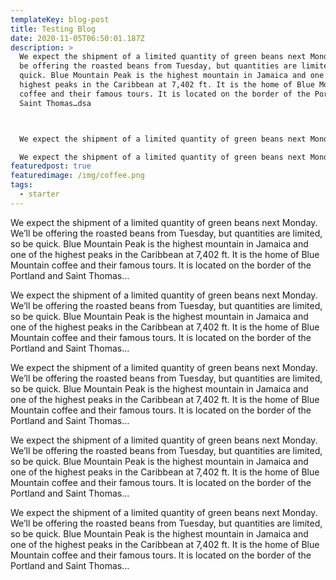 ```yaml
---
templateKey: blog-post
title: Testing Blog
date: 2020-11-05T06:50:01.187Z
description: >
  We expect the shipment of a limited quantity of green beans next Monday. We’ll
  be offering the roasted beans from Tuesday, but quantities are limited, so be
  quick. Blue Mountain Peak is the highest mountain in Jamaica and one of the
  highest peaks in the Caribbean at 7,402 ft. It is the home of Blue Mountain
  coffee and their famous tours. It is located on the border of the Portland and
  Saint Thomas…dsa



  We expect the shipment of a limited quantity of green beans next Monday. We’ll be offering the roasted beans from Tuesday, but quantities are limited, so be quick. Blue Mountain Peak is the highest mountain in Jamaica and one of the highest peaks in the Caribbean at 7,402 ft. It is the home of Blue Mountain coffee and their famous tours. It is located on the border of the Portland and Saint Thomas…

  We expect the shipment of a limited quantity of green beans next Monday. We’ll be offering the roasted beans from Tuesday, but quantities are limited, so be quick. Blue Mountain Peak is the highest mountain in Jamaica and one of the highest peaks in the Caribbean at 7,402 ft. It is the home of Blue Mountain coffee and their famous tours. It is located on the border of the Portland and Saint Thomas…
featuredpost: true
featuredimage: /img/coffee.png
tags:
  - starter
---
```

We expect the shipment of a limited quantity of green beans next Monday. We’ll be offering the roasted beans from Tuesday, but quantities are limited, so be quick. Blue Mountain Peak is the highest mountain in Jamaica and one of the highest peaks in the Caribbean at 7,402 ft. It is the home of Blue Mountain coffee and their famous tours. It is located on the border of the Portland and Saint Thomas…

We expect the shipment of a limited quantity of green beans next Monday. We’ll be offering the roasted beans from Tuesday, but quantities are limited, so be quick. Blue Mountain Peak is the highest mountain in Jamaica and one of the highest peaks in the Caribbean at 7,402 ft. It is the home of Blue Mountain coffee and their famous tours. It is located on the border of the Portland and Saint Thomas…

We expect the shipment of a limited quantity of green beans next Monday. We’ll be offering the roasted beans from Tuesday, but quantities are limited, so be quick. Blue Mountain Peak is the highest mountain in Jamaica and one of the highest peaks in the Caribbean at 7,402 ft. It is the home of Blue Mountain coffee and their famous tours. It is located on the border of the Portland and Saint Thomas…

We expect the shipment of a limited quantity of green beans next Monday. We’ll be offering the roasted beans from Tuesday, but quantities are limited, so be quick. Blue Mountain Peak is the highest mountain in Jamaica and one of the highest peaks in the Caribbean at 7,402 ft. It is the home of Blue Mountain coffee and their famous tours. It is located on the border of the Portland and Saint Thomas…

We expect the shipment of a limited quantity of green beans next Monday. We’ll be offering the roasted beans from Tuesday, but quantities are limited, so be quick. Blue Mountain Peak is the highest mountain in Jamaica and one of the highest peaks in the Caribbean at 7,402 ft. It is the home of Blue Mountain coffee and their famous tours. It is located on the border of the Portland and Saint Thomas…
